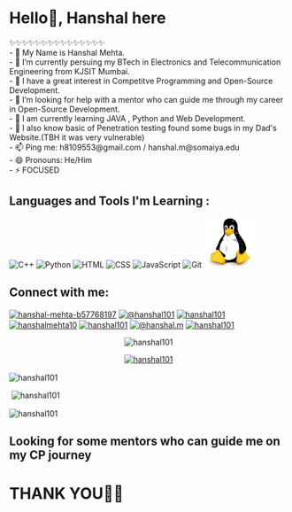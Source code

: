 
<h1>Hello👋, Hanshal here </h1>


<p>✨✨✨✨✨✨✨✨✨✨✨✨✨✨✨<br>
- 🔭 My Name is Hanshal Mehta. <br>
- 🌱 I’m currently persuing my BTech in Electronics and Telecommunication Engineering from KJSIT Mumbai. <br>
- 👯 I have a great interest in Competitve Programming and Open-Source Development. <br>
- 🤔 I’m looking for help with a mentor who can guide me through my career in Open-Source Development.  <br>
- 💬 I am currently learning JAVA , Python and Web Development. <br>
- 💬 I also know basic of Penetration testing found some bugs in my Dad's Website.(TBH it was very vulnerable)<br>
- 📫 Ping me:  h8109553@gmail.com  / hanshal.m@somaiya.edu  <br>
- 😄 Pronouns: He/Him <br>
- ⚡ FOCUSED <br>
</p>

<h2>Languages and Tools I'm Learning : </h2>
<p>

  
  
  
<img src ="https://imgs.search.brave.com/PYZz2YzOKrPWNm37OmwY-z5TACh-oT68Ri5swL339Pw/rs:fit:1200:1200:1/g:ce/aHR0cHM6Ly9zZHRp/bWVzLmNvbS93cC1j/b250ZW50L3VwbG9h/ZHMvMjAxOC8wMy9j/cHBwcC5wbmc" alt="C++" height="70" width="70">

<img src ="https://camo.githubusercontent.com/29acbe6d5ded08812eee8aaf7c260d0fc567c6698ad55716006935a09a7ad415/68747470733a2f2f75706c6f61642e77696b696d656469612e6f72672f77696b6970656469612f636f6d6d6f6e732f7468756d622f302f30612f507974686f6e2e7376672f36343070782d507974686f6e2e7376672e706e67" alt="Python" height="70" width="70">
  
<img src ="https://upload.wikimedia.org/wikipedia/commons/thumb/6/61/HTML5_logo_and_wordmark.svg/180px-HTML5_logo_and_wordmark.svg.png"  alt="HTML" height="70" width="70" >
  
<img src ="https://upload.wikimedia.org/wikipedia/commons/thumb/d/d5/CSS3_logo_and_wordmark.svg/180px-CSS3_logo_and_wordmark.svg.png" alt ="CSS" height ="70" widht="70">
     
<img src ="https://camo.githubusercontent.com/b4ff7f14956d1e50e56f37992f87c6a73166345ea928b6dbe1140db457b9707b/68747470733a2f2f75706c6f61642e77696b696d656469612e6f72672f77696b6970656469612f636f6d6d6f6e732f7468756d622f392f39392f556e6f6666696369616c5f4a6176615363726970745f6c6f676f5f322e7376672f3130323470782d556e6f6666696369616c5f4a6176615363726970745f6c6f676f5f322e7376672e706e67" alt ="JavaScript" height ="70" widht="70">
  
 <img src ="https://camo.githubusercontent.com/fbfcb9e3dc648adc93bef37c718db16c52f617ad055a26de6dc3c21865c3321d/68747470733a2f2f7777772e766563746f726c6f676f2e7a6f6e652f6c6f676f732f6769742d73636d2f6769742d73636d2d69636f6e2e737667" alt ="Git" height ="70" widht="70">
  
  <img src ="https://raw.githubusercontent.com/devicons/devicon/master/icons/linux/linux-original.svg" alt ="Git" height ="90" widht="90">
  
  
</p>
<h2 align="left">Connect with me:</h2>
<p align="left">
<a href="https://linkedin.com/in/hanshal-mehta-b57768197" target="blank"><img align="center" src="https://raw.githubusercontent.com/rahuldkjain/github-profile-readme-generator/master/src/images/icons/Social/linked-in-alt.svg" alt="hanshal-mehta-b57768197" height="50" width="50" /></a>
<a href="https://hashnode.com/@hanshal101" target="blank"><img align="center" src="https://raw.githubusercontent.com/rahuldkjain/github-profile-readme-generator/master/src/images/icons/Social/hashnode.svg" alt="@hanshal101" height="50" width="50" /></a>
<a href="https://www.codechef.com/users/hanshal101" target="blank"><img align="center" src="https://cdn.jsdelivr.net/npm/simple-icons@3.1.0/icons/codechef.svg" alt="hanshal101" height="50" width="50" /></a>
<a href="https://www.hackerrank.com/hanshalmehta10" target="blank"><img align="center" src="https://raw.githubusercontent.com/rahuldkjain/github-profile-readme-generator/master/src/images/icons/Social/hackerrank.svg" alt="hanshalmehta10" height="50" width="50" /></a>
<a href="https://www.leetcode.com/hanshal101" target="blank"><img align="center" src="https://raw.githubusercontent.com/rahuldkjain/github-profile-readme-generator/master/src/images/icons/Social/leet-code.svg" alt="hanshal101" height="50" width="50" /></a>
<a href="https://www.hackerearth.com/@hanshal.m" target="blank"><img align="center" src="https://raw.githubusercontent.com/rahuldkjain/github-profile-readme-generator/master/src/images/icons/Social/hackerearth.svg" alt="@hanshal.m" height="50" width="50" /></a>
<a href="https://auth.geeksforgeeks.org/user/hanshal101" target="blank"><img align="center" src="https://raw.githubusercontent.com/rahuldkjain/github-profile-readme-generator/master/src/images/icons/Social/geeks-for-geeks.svg" alt="hanshal101" height="50" width="50" /></a>
</p>

<p align="center"> <img src="https://komarev.com/ghpvc/?username=hanshal101&label=Profile%20views&color=0e75b6&style=flat" alt="hanshal101" /> </p>

<p align="center"> <a href="https://github.com/ryo-ma/github-profile-trophy"><img src="https://github-profile-trophy.vercel.app/?username=hanshal101" alt="hanshal101" /></a> </p>
<p><img align="center" src="https://github-readme-stats.vercel.app/api/top-langs?username=hanshal101&show_icons=true&locale=en&layout=compact" alt="hanshal101" /></p>

<p>&nbsp;<img align="center" src="https://github-readme-stats.vercel.app/api?username=hanshal101&show_icons=true&locale=en" alt="hanshal101" /></p>

<p><img align="center" src="https://github-readme-streak-stats.herokuapp.com/?user=hanshal101&" alt="hanshal101" /></p>


    
 <h2>Looking for some mentors who can guide me on my CP journey</h2>
 <h1>THANK YOU🤝😇</h1>
